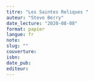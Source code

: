 ```yaml
---
titre: "Les Saintes Reliques "
auteur: "Steve Berry"
date_lecture: "2020-08-08"
format: papier
langue: fr
note:
slug: ""
couverture: 
isbn: 
date_pub: 
editeur: 
---
```

